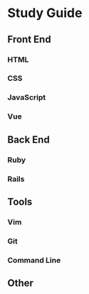 # Study Guide

## Front End

### HTML

### CSS

### JavaScript

### Vue

## Back End

### Ruby

### Rails

## Tools

### Vim

### Git

### Command Line

## Other